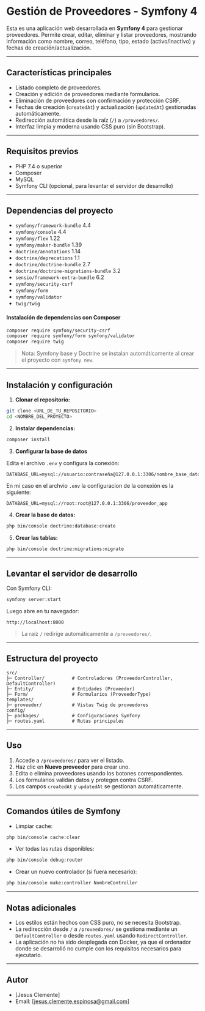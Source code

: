 # Gestión de Proveedores - Symfony 4

Esta es una aplicación web desarrollada en **Symfony 4** para gestionar proveedores. Permite crear, editar, eliminar y listar proveedores, mostrando información como nombre, correo, teléfono, tipo, estado (activo/inactivo) y fechas de creación/actualización.

---

## Características principales

* Listado completo de proveedores.
* Creación y edición de proveedores mediante formularios.
* Eliminación de proveedores con confirmación y protección CSRF.
* Fechas de creación (`createdAt`) y actualización (`updatedAt`) gestionadas automáticamente.
* Redirección automática desde la raíz (`/`) a `/proveedores/`.
* Interfaz limpia y moderna usando CSS puro (sin Bootstrap).

---

## Requisitos previos

* PHP 7.4 o superior
* Composer
* MySQL
* Symfony CLI (opcional, para levantar el servidor de desarrollo)

---

## Dependencias del proyecto

* `symfony/framework-bundle` 4.4
* `symfony/console` 4.4
* `symfony/flex` 1.22
* `symfony/maker-bundle` 1.39
* `doctrine/annotations` 1.14
* `doctrine/deprecations` 1.1
* `doctrine/doctrine-bundle` 2.7
* `doctrine/doctrine-migrations-bundle` 3.2
* `sensio/framework-extra-bundle` 6.2
* `symfony/security-csrf`
* `symfony/form`
* `symfony/validator`
* `twig/twig`

#### Instalación de dependencias con Composer

```bash
composer require symfony/security-csrf
composer require symfony/form symfony/validator
composer require twig
```

> Nota: Symfony base y Doctrine se instalan automáticamente al crear el proyecto con `symfony new`.

---

## Instalación y configuración

1. **Clonar el repositorio:**

```bash
git clone <URL_DE_TU_REPOSITORIO>
cd <NOMBRE_DEL_PROYECTO>
```

2. **Instalar dependencias:**

```bash
composer install
```

3. **Configurar la base de datos**

Edita el archivo `.env` y configura la conexión:

```dotenv
DATABASE_URL=mysql://usuario:contraseña@127.0.0.1:3306/nombre_base_datos
```
En mi caso en el archvio `.env` la configuracion de la conexión es la siguiente:
```dotenv
DATABASE_URL=mysql://root:root@127.0.0.1:3306/proveedor_app
```
4. **Crear la base de datos:**

```bash
php bin/console doctrine:database:create
```

5. **Crear las tablas:**

```bash
php bin/console doctrine:migrations:migrate
```

---

## Levantar el servidor de desarrollo

Con Symfony CLI:

```bash
symfony server:start
```

Luego abre en tu navegador:

```
http://localhost:8000
```

> La raíz `/` redirige automáticamente a `/proveedores/`.

---

## Estructura del proyecto

```
src/
├─ Controller/          # Controladores (ProveedorController, DefaultController)
├─ Entity/              # Entidades (Proveedor)
├─ Form/                # Formularios (ProveedorType)
templates/
├─ proveedor/           # Vistas Twig de proveedores
config/
├─ packages/            # Configuraciones Symfony
├─ routes.yaml          # Rutas principales
```

---

## Uso

1. Accede a `/proveedores/` para ver el listado.
2. Haz clic en **Nuevo proveedor** para crear uno.
3. Edita o elimina proveedores usando los botones correspondientes.
4. Los formularios validan datos y protegen contra CSRF.
5. Los campos `createdAt` y `updatedAt` se gestionan automáticamente.

---

## Comandos útiles de Symfony

* Limpiar cache:

```bash
php bin/console cache:clear
```

* Ver todas las rutas disponibles:

```bash
php bin/console debug:router
```

* Crear un nuevo controlador (si fuera necesario):

```bash
php bin/console make:controller NombreController
```

---

## Notas adicionales

* Los estilos están hechos con CSS puro, no se necesita Bootstrap.
* La redirección desde `/` a `/proveedores/` se gestiona mediante un `DefaultController` o desde `routes.yaml` usando `RedirectController`.
* La aplicación no ha sido desplegada con Docker, ya que el ordenador donde se desarrolló no cumple con los requisitos necesarios para ejecutarlo.
---

## Autor

* [Jesus Clemente]
* Email: [[jesus.clemente.espinosa@gmail.com](mailto:jesus.clemente.espinosa@gmail.com)]
